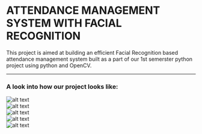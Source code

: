 <h1>ATTENDANCE
MANAGEMENT SYSTEM
WITH FACIAL
RECOGNITION</h1>


This project is aimed at building an efficient Facial Recognition based attendance management system built as a part of our 1st semerster python project using python and OpenCV.
  <hr>
  <h3>A look into how our project looks like:</h3>
  
  ![alt text](https://github.com/lesaathvik/attendancelogger/blob/main/main.png)
  <br>
  ![alt text](https://github.com/lesaathvik/attendancelogger/blob/main/login.png)
  <br>
  ![alt text](https://github.com/lesaathvik/attendancelogger/blob/main/main1.png)
  <br>
  ![alt text](https://github.com/lesaathvik/attendancelogger/blob/main/new%20registrations%20frame.png)
  <br>
    ![alt text](https://github.com/lesaathvik/attendancelogger/blob/main/attendance.jpg)
   

  
  
  
